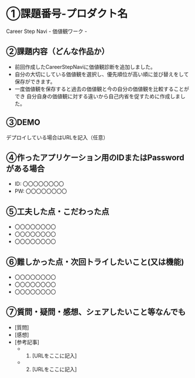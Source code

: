 # ①課題番号-プロダクト名

Career Step Navi - 価値観ワーク -

## ②課題内容（どんな作品か）

- 前回作成したCareerStepNaviに価値観診断を追加しました。
- 自分の大切にしている価値観を選択し、優先順位が高い順に並び替えをして保存ができます。
- 一度価値観を保存すると過去の価値観と今の自分の価値観を比較することができ
  自分自身の価値観に対する違いから自己内省を促すために作成しました。

## ③DEMO

デプロイしている場合はURLを記入（任意）

## ④作ったアプリケーション用のIDまたはPasswordがある場合

- ID: 〇〇〇〇〇〇〇〇
- PW: 〇〇〇〇〇〇〇〇

## ⑤工夫した点・こだわった点

- 〇〇〇〇〇〇〇〇
- 〇〇〇〇〇〇〇〇
- 〇〇〇〇〇〇〇〇

## ⑥難しかった点・次回トライしたいこと(又は機能)

- 〇〇〇〇〇〇〇〇
- 〇〇〇〇〇〇〇〇
- 〇〇〇〇〇〇〇〇

## ⑦質問・疑問・感想、シェアしたいこと等なんでも

- [質問]
- [感想]
- [参考記事]
  - 1. [URLをここに記入]
  - 2. [URLをここに記入]
